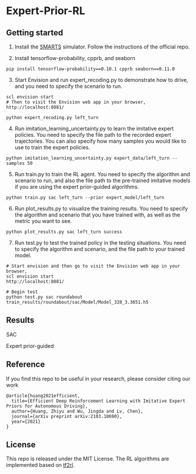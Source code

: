 # Expert-Prior-RL

## Getting started
1. Install the [SMARTS](https://github.com/huawei-noah/SMARTS) simulator. Follow the instructions of the official repo.

2. Install tensorflow-probability, cpprb, and seaborn
```shell
pip install tensorflow-probability==0.10.1 cpprb seaborn==0.11.0
```
   
3. Start Envision and run expert_recoding.py to demonstrate how to drive, and you need to specify the scenario to run.
```shell
scl envision start
# Then to visit the Envision web app in your browser,
http://localhost:8081/
```
```shell
python expert_recoding.py left_turn 
```

4. Run imitation_learning_uncertainty.py to learn the imitative expert policies. You need to specify the file path to the recorded expert trajectories. You can also specify how many samples you would like to use to train the expert policies.
```shell
python imitation_learning_uncertainty.py expert_data/left_turn --samples 50
```

5. Run train.py to train the RL agent. You need to specify the algorithm and scenario to run, and also the file path to the pre-trained imitative models if you are using the expert prior-guided algorithms.
```shell
python train.py sac left_turn --prior expert_model/left_turn 
```

6. Run plot_results.py to visualize the training results. You need to specify the algorithm and scenario that you have trained with, as well as the metric you want to see.
```shell
python plot_results.py sac left_turn success
```

7. Run test.py to test the trained policy in the testing situations. You need to specify the algorithm and scenario, and the file path to your trained model.
```shell
# Start envision and then go to visit the Envision web app in your browser,
scl envision start
http://localhost:8081/
```
```shell
# Begin test
python test.py sac roundabout train_results/roundabout/sac/Model/Model_328_3.3651.h5
```

## Results
SAC

Expert prior-guided

## Reference
If you find this repo to be useful in your research, please consider citing our work
```
@article{huang2021efficient,
  title={Efficient Deep Reinforcement Learning with Imitative Expert Priors for Autonomous Driving},
  author={Huang, Zhiyu and Wu, Jingda and Lv, Chen},
  journal={arXiv preprint arXiv:2103.10690},
  year={2021}
}
```

## License
This repo is released under the MIT License. The RL algorithms are implemented based on [tf2rl](https://github.com/keiohta/tf2rl).
